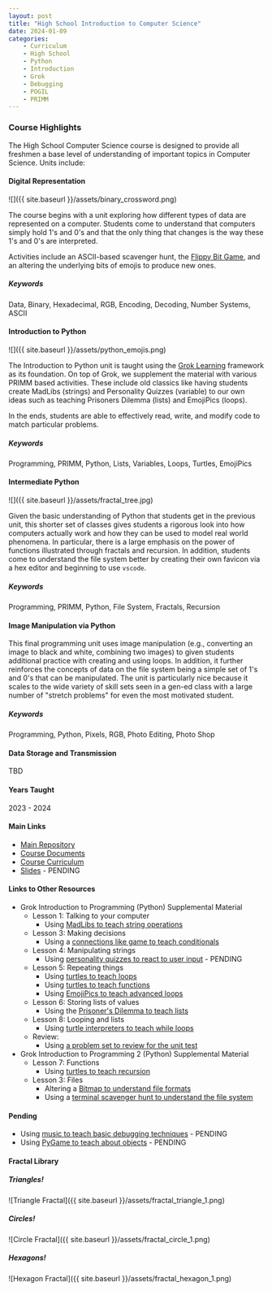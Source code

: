 ```yaml
---
layout: post
title: "High School Introduction to Computer Science"
date: 2024-01-09
categories:
    - Curriculum
    - High School
    - Python
    - Introduction
    - Grok
    - Debugging
    - POGIL
    - PRIMM
---
```


### Course Highlights

The High School Computer Science course is designed to provide all freshmen
a base level of understanding of important topics in Computer Science. Units
include:

#### Digital Representation

![]({{ site.baseurl }}/assets/binary_crossword.png)

The course begins with a unit exploring how different types of data are
represented on a computer. Students come to understand that computers simply
hold 1's and 0's and that the only thing that changes is the way these 1's and
0's are interpreted.

Activities include an ASCII-based scavenger hunt, the
[Flippy Bit Game](https://flippybitandtheattackofthehexadecimalsfrombase16.com/),
and an altering the underlying bits of emojis to produce new ones.

##### Keywords

Data, Binary, Hexadecimal, RGB, Encoding, Decoding, Number Systems, ASCII

#### Introduction to Python

![]({{ site.baseurl }}/assets/python_emojis.png)

The Introduction to Python unit is taught using the [Grok Learning](https://groklearning.com)
framework as its foundation. On top of Grok, we supplement the material with
various PRIMM based activities. These include old classics like having students
create MadLibs (strings) and Personality Quizzes (variable) to our own ideas
such as teaching Prisoners Dilemma (lists) and EmojiPics (loops).

In the ends, students are able to effectively read, write, and modify code to
match particular problems.

##### Keywords

Programming, PRIMM, Python, Lists, Variables, Loops, Turtles, EmojiPics

#### Intermediate Python

![]({{ site.baseurl }}/assets/fractal_tree.jpg)

Given the basic understanding of Python that students get in the previous unit,
this shorter set of classes gives students a rigorous look into how computers
actually work and how they can be used to model real world phenomena. In
particular, there is a large emphasis on the power of functions illustrated
through fractals and recursion. In addition, students come to understand the
file system better by creating their own favicon via a hex editor and beginning
to use `vscode`.

##### Keywords

Programming, PRIMM, Python, File System, Fractals, Recursion

#### Image Manipulation via Python

This final programming unit uses image manipulation (e.g., converting an image
to black and white, combining two images) to given students additional practice
with creating and using loops. In addition, it further reinforces the concepts
of data on the file system being a simple set of 1's and 0's that can be
manipulated. The unit is particularly nice because it scales to the wide
variety of skill sets seen in a gen-ed class with a large number of "stretch
problems" for even the most motivated student.

##### Keywords

Programming, Python, Pixels, RGB, Photo Editing, Photo Shop

#### Data Storage and Transmission

TBD

#### Years Taught

2023 - 2024

#### Main Links

- [Main Repository](https://github.com/holycrap872/HSIntroToCS)
- [Course Documents](https://github.com/holycrap872/HSIntroToCS/tree/mainline/CourseMaterial/course_documents)
- [Course Curriculum](https://github.com/holycrap872/HSIntroToCS/tree/mainline/CourseMaterial)
- [Slides]() - PENDING

#### Links to Other Resources

- Grok Introduction to Programming (Python) Supplemental Material
    - Lesson 1: Talking to your computer
        - Using [MadLibs to teach string operations](https://docs.google.com/document/d/1-AwvVtv59yDz-mvorbLMAJdnjadjgOmC5QAquUhNyp0/edit?usp=sharing)
    - Lesson 3: Making decisions
        - Using a [connections like game to teach conditionals](https://docs.google.com/document/d/1LOTwfDylpD5fnUC1dwykx5nrTQwpntYi2X0pwWtR2Jw/edit?usp=sharing)
    - Lesson 4: Manipulating strings
        - Using [personality quizzes to react to user input]() - PENDING
    - Lesson 5: Repeating things
        - Using [turtles to teach loops](https://docs.google.com/document/d/11EBfbVgSfgujW9a0daKI-F-0pmtFd402UFUfevfomNI/edit?usp=sharing)
        - Using [turtles to teach functions](https://docs.google.com/document/d/1nuLRRCuIOU1Zo1gXZ4k0tzFMrFzH-8KSoizjojTbjrs/edit?usp=sharing)
        - Using [EmojiPics to teach advanced loops](https://docs.google.com/document/d/1eRyqf4Wh6QenNvJX7IhwrWWl2eKnvaMdclrB-PerWaM/edit?usp=sharing)
    - Lesson 6: Storing lists of values
        - Using the [Prisoner's Dilemma to teach lists](https://docs.google.com/document/d/1iJNkXb0R5W_jMuB-XOxgN02fbZqsR9DcLtz0XxeW7jg/edit?usp=sharing)
    - Lesson 8: Looping and lists
        - Using [turtle interpreters to teach while loops](https://docs.google.com/document/d/1mF3aDeWq6XYz056j8OPSvZ3ShTWoepHrrD5vVlUfK7w/edit?usp=sharing)
    - Review:
        - Using [a problem set to review for the unit test](https://docs.google.com/document/d/14GKx1AaB0O0fBH9AcmVAaJzPGk21_oIWB6BlDdjIhCY/edit?usp=sharing)
- Grok Introduction to Programming 2 (Python) Supplemental Material
    - Lesson 7: Functions
        - Using [turtles to teach recursion](https://docs.google.com/document/d/1uxqeDiqkhtJlYv2xL3hek8-EbtCOKydMh9Ba9qL2BvA/edit?usp=sharing)
    - Lesson 3: Files
        - Altering a [Bitmap to understand file formats](https://docs.google.com/document/d/1l6cYOHgc4svrhHIA_bq6oGIQXa7OGLsPTTuATS6NgbE/edit?usp=sharing)
        - Using a [terminal scavenger hunt to understand the file system](https://github.com/holycrap872/hp-learn-shell)

#### Pending

- Using [music to teach basic debugging techniques]() - PENDING
- Using [PyGame to teach about objects]() - PENDING

#### Fractal Library

##### Triangles!

![Triangle Fractal]({{ site.baseurl }}/assets/fractal_triangle_1.png)

##### Circles!

![Circle Fractal]({{ site.baseurl }}/assets/fractal_circle_1.png)

##### Hexagons!

![Hexagon Fractal]({{ site.baseurl }}/assets/fractal_hexagon_1.png)
